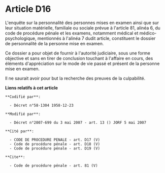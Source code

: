 # Article D16

L'enquête sur la personnalité des personnes mises en examen ainsi que sur leur situation matérielle, familiale ou sociale
prévue à l'article 81, alinéa 6, du code de procédure pénale et les examens, notamment médical et médico-psychologique,
mentionnés à l'alinéa 7 dudit article, constituent le dossier de personnalité de la personne mise en examen. 

Ce dossier a pour objet de fournir à l'autorité judiciaire, sous une forme objective et sans en tirer de conclusion touchant
à l'affaire en cours, des éléments d'appréciation sur le mode de vie passé et présent de la personne mise en examen. 

Il ne saurait avoir pour but la recherche des preuves de la culpabilité.

**Liens relatifs à cet article**

	**Codifié par**:

	  - Décret n°58-1304 1958-12-23

	**Modifié par**:

	  - Décret n°2007-699 du 3 mai 2007 - art. 13 () JORF 5 mai 2007

	**Cité par**:

	  - CODE DE PROCEDURE PENALE - art. D17 (V)
	  - Code de procédure pénale - art. D18 (V)
	  - Code de procédure pénale - art. D19 (V)

	**Cite**:

	  - Code de procédure pénale - art. 81 (V)
